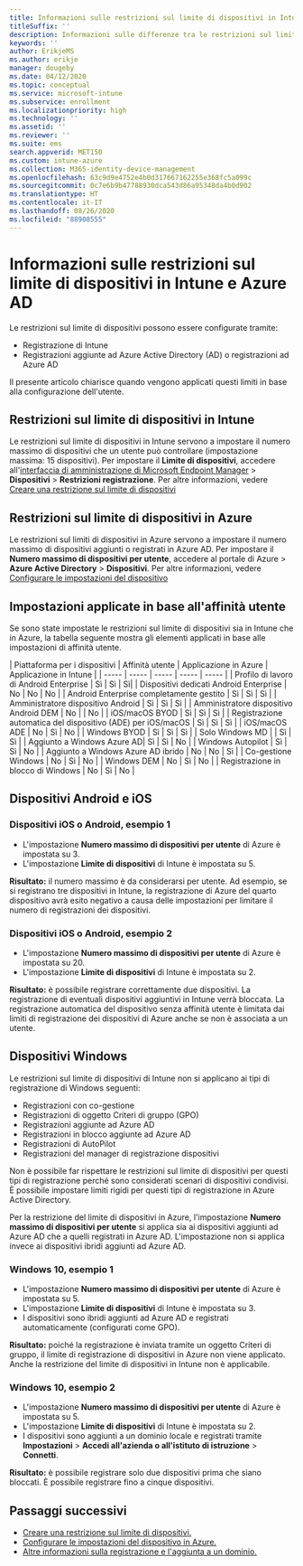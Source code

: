 ```yaml
---
title: Informazioni sulle restrizioni sul limite di dispositivi in Intune e Azure
titleSuffix: ''
description: Informazioni sulle differenze tra le restrizioni sul limite di dispositivi in Intune e Azure AD.
keywords: ''
author: ErikjeMS
ms.author: erikje
manager: dougeby
ms.date: 04/12/2020
ms.topic: conceptual
ms.service: microsoft-intune
ms.subservice: enrollment
ms.localizationpriority: high
ms.technology: ''
ms.assetid: ''
ms.reviewer: ''
ms.suite: ems
search.appverid: MET150
ms.custom: intune-azure
ms.collection: M365-identity-device-management
ms.openlocfilehash: 63c9d9e4752e4b0d317667162255e368fc5a099c
ms.sourcegitcommit: 0c7e6b9b47788930dca543d86a95348da4b0d902
ms.translationtype: HT
ms.contentlocale: it-IT
ms.lasthandoff: 08/26/2020
ms.locfileid: "88908555"
---
```

# <a name="understand-intune-and-azure-ads-device-limit-restrictions"></a>Informazioni sulle restrizioni sul limite di dispositivi in Intune e Azure AD

Le restrizioni sul limite di dispositivi possono essere configurate tramite:
- Registrazione di Intune
- Registrazioni aggiunte ad Azure Active Directory (AD) o registrazioni ad Azure AD

Il presente articolo chiarisce quando vengono applicati questi limiti in base alla configurazione dell'utente.

## <a name="intune-device-limit-restrictions"></a>Restrizioni sul limite di dispositivi in Intune

Le restrizioni sul limite di dispositivi in Intune servono a impostare il numero massimo di dispositivi che un utente può controllare (impostazione massima: 15 dispositivi). Per impostare il **Limite di dispositivi**, accedere all'[interfaccia di amministrazione di Microsoft Endpoint Manager](https://go.microsoft.com/fwlink/?linkid=2109431) > **Dispositivi** > **Restrizioni registrazione**. Per altre informazioni, vedere [Creare una restrizione sul limite di dispositivi](enrollment-restrictions-set.md#create-a-device-limit-restriction)

## <a name="azure-device-limit-restriction"></a>Restrizioni sul limite di dispositivi in Azure

Le restrizioni sul limiti di dispositivi in Azure servono a impostare il numero massimo di dispositivi aggiunti o registrati in Azure AD. Per impostare il **Numero massimo di dispositivi per utente**, accedere al portale di Azure > **Azure Active Directory** > **Dispositivi**. Per altre informazioni, vedere [Configurare le impostazioni del dispositivo](/azure/active-directory/devices/device-management-azure-portal)

## <a name="settings-applied-based-on-user-affinity"></a>Impostazioni applicate in base all'affinità utente

Se sono state impostate le restrizioni sul limite di dispositivi sia in Intune che in Azure, la tabella seguente mostra gli elementi applicati in base alle impostazioni di affinità utente.

| Piattaforma per i dispositivi | Affinità utente | Applicazione in Azure | Applicazione in Intune |
| ----- | ----- | ----- | ----- | ----- |
| Profilo di lavoro di Android Enterprise | Sì | Sì | Sì|
| Dispositivi dedicati Android Enterprise | No | No | No |
| Android Enterprise completamente gestito | Sì | Sì | Sì |
| Amministratore dispositivo Android | Sì | Sì | Sì |
| Amministratore dispositivo Android DEM | No | | No | 
| iOS/macOS BYOD | Sì | Sì | Sì |
| Registrazione automatica del dispositivo (ADE) per iOS/macOS | Sì | Sì | Sì |
| iOS/macOS ADE | No | Sì | No |
| Windows BYOD | Sì | Sì | Sì |
| Solo Windows MD | | Sì | Sì |
| Aggiunto a Windows Azure AD| Sì | Sì | No |
| Windows Autopilot | Sì | Sì | No |
| Aggiunto a Windows Azure AD ibrido | No | No | Sì |
| Co-gestione Windows | No | Sì | No |
| Windows DEM | No | Sì | No |
| Registrazione in blocco di Windows | No | Sì | No |


## <a name="android-and-ios-devices"></a>Dispositivi Android e iOS

### <a name="ios-or-android-devices-example-1"></a>Dispositivi iOS o Android, esempio 1

- L'impostazione **Numero massimo di dispositivi per utente** di Azure è impostata su 3.
- L'impostazione **Limite di dispositivi** di Intune è impostata su 5.
 
**Risultato:** il numero massimo è da considerarsi per utente. Ad esempio, se si registrano tre dispositivi in Intune, la registrazione di Azure del quarto dispositivo avrà esito negativo a causa delle impostazioni per limitare il numero di registrazioni dei dispositivi.

### <a name="ios-or-android-devices-example-2"></a>Dispositivi iOS o Android, esempio 2

- L'impostazione **Numero massimo di dispositivi per utente** di Azure è impostata su 20.
- L'impostazione **Limite di dispositivi** di Intune è impostata su 2.

**Risultato:** è possibile registrare correttamente due dispositivi. La registrazione di eventuali dispositivi aggiuntivi in Intune verrà bloccata. La registrazione automatica del dispositivo senza affinità utente è limitata dai limiti di registrazione dei dispositivi di Azure anche se non è associata a un utente.

## <a name="windows-devices"></a>Dispositivi Windows

Le restrizioni sul limite di dispositivi di Intune non si applicano ai tipi di registrazione di Windows seguenti:
- Registrazioni con co-gestione
- Registrazioni di oggetto Criteri di gruppo (GPO)
- Registrazioni aggiunte ad Azure AD
- Registrazioni in blocco aggiunte ad Azure AD
- Registrazioni di AutoPilot
- Registrazioni del manager di registrazione dispositivi

Non è possibile far rispettare le restrizioni sul limite di dispositivi per questi tipi di registrazione perché sono considerati scenari di dispositivi condivisi. È possibile impostare limiti rigidi per questi tipi di registrazione in Azure Active Directory.

Per la restrizione del limite di dispositivi in Azure, l'impostazione **Numero massimo di dispositivi per utente** si applica sia ai dispositivi aggiunti ad Azure AD che a quelli registrati in Azure AD. L'impostazione non si applica invece ai dispositivi ibridi aggiunti ad Azure AD.

### <a name="windows-10-example-1"></a>Windows 10, esempio 1

- L'impostazione **Numero massimo di dispositivi per utente** di Azure è impostata su 5.
- L'impostazione **Limite di dispositivi** di Intune è impostata su 3.
- I dispositivi sono ibridi aggiunti ad Azure AD e registrati automaticamente (configurati come GPO).

**Risultato:** poiché la registrazione è inviata tramite un oggetto Criteri di gruppo, il limite di registrazione di dispositivi in Azure non viene applicato.  Anche la restrizione del limite di dispositivi in Intune non è applicabile.

### <a name="windows-10-example-2"></a>Windows 10, esempio 2

- L'impostazione **Numero massimo di dispositivi per utente** di Azure è impostata su 5.
- L'impostazione **Limite di dispositivi** di Intune è impostata su 2.
- I dispositivi sono aggiunti a un dominio locale e registrati tramite **Impostazioni** > **Accedi all'azienda o all'istituto di istruzione** > **Connetti**.

**Risultato:** è possibile registrare solo due dispositivi prima che siano bloccati. È possibile registrare fino a cinque dispositivi.


## <a name="next-steps"></a>Passaggi successivi

- [Creare una restrizione sul limite di dispositivi.](/azure/active-directory/devices/device-management-azure-portal#configure-device-settings)
- [Configurare le impostazioni del dispositivo in Azure.](enrollment-restrictions-set.md#create-a-device-limit-restriction)
- [Altre informazioni sulla registrazione e l'aggiunta a un dominio.](/azure/active-directory/devices/overview#getting-devices-in-azure-ad)